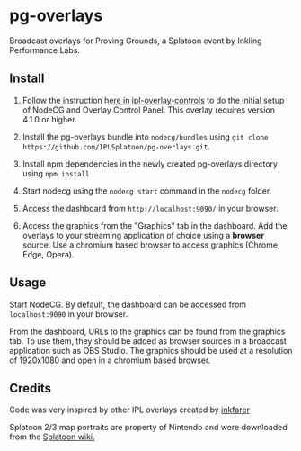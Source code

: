 # pg-overlays

Broadcast overlays for Proving Grounds, a Splatoon event by Inkling Performance Labs.

## Install

1. Follow the instruction [here in ipl-overlay-controls](https://github.com/inkfarer/ipl-overlay-controls) to do
   the initial setup of NodeCG and Overlay Control Panel. This overlay requires version 4.1.0 or higher.

2. Install the pg-overlays bundle into `nodecg/bundles` using `git clone https://github.com/IPLSplatoon/pg-overlays.git`.

3. Install npm dependencies in the newly created pg-overlays directory using `npm install`

3. Start nodecg using the `nodecg start` command in the `nodecg` folder.

4. Access the dashboard from `http://localhost:9090/` in your browser.

5. Access the graphics from the "Graphics" tab in the dashboard. Add the overlays to your streaming application of
   choice using a **browser** source. Use a chromium based browser to access graphics (Chrome, Edge, Opera).
   
## Usage

Start NodeCG. By default, the dashboard can be accessed from `localhost:9090` in your browser.

From the dashboard, URLs to the graphics can be found from the graphics tab. To use them, they should be added as
browser sources in a broadcast application such as OBS Studio. The graphics should be used at a resolution of
1920x1080 and open in a chromium based browser.

## Credits

Code was very inspired by other IPL overlays created by [inkfarer](https://github.com/inkfarer)

Splatoon 2/3 map portraits are property of Nintendo and were downloaded from
the [Splatoon wiki.](https://splatoonwiki.org/)